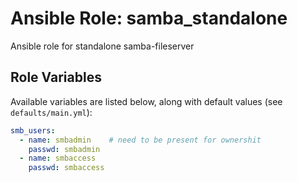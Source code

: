 # Ansible Role: samba_standalone

Ansible role for standalone samba-fileserver

## Role Variables

Available variables are listed below, along with default values (see `defaults/main.yml`):
```yaml
smb_users:
  - name: smbadmin    # need to be present for ownershit
    passwd: smbadmin
  - name: smbaccess
    passwd: smbaccess
```